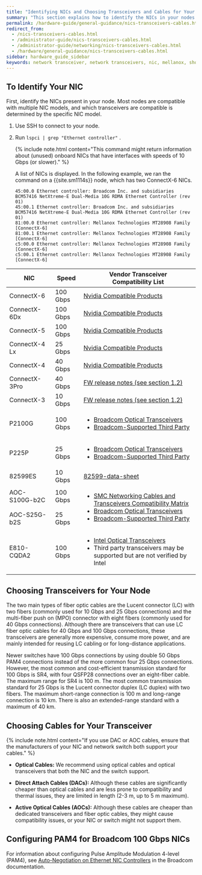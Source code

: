 ```yaml
---
title: "Identifying NICs and Choosing Transceivers and Cables for Your Qumulo Node"
summary: "This section explains how to identify the NICs in your nodes and choose the correct transceivers and cables."
permalink: /hardware-guide/general-guidance/nics-transceivers-cables.html
redirect_from:
  - /nics-transceivers-cables.html
  - /administrator-guide/nics-transceivers-cables.html
  - /administrator-guide/networking/nics-transceivers-cables.html
  - /hardware/general-guidance/nics-transceivers-cables.html
sidebar: hardware_guide_sidebar
keywords: network transceiver, network transceivers, nic, mellanox, short range transceiver, long range transceiver, fiber, fiber optic, fiber optic cable
---
```


## To Identify Your NIC
First, identify the NICs present in your node. Most nodes are compatible with multiple NIC models, and which transceivers are compatible is determined by the specific NIC model.

1. Use SSH to connect to your node.

1. Run `lspci | grep "Ethernet controller"` .

   {% include note.html content="This command might return information about (unused) onboard NICs that have interfaces with speeds of 10 Gbps (or slower)." %}

   A list of NICs is displayed. In the following example, we ran the command on a {{site.sm1114s}} node, which has two ConnectX-6 NICs.

   ```
   45:00.0 Ethernet controller: Broadcom Inc. and subsidiaries BCM57416 NetXtreme-E Dual-Media 10G RDMA Ethernet Controller (rev 01)
   45:00.1 Ethernet controller: Broadcom Inc. and subsidiaries BCM57416 NetXtreme-E Dual-Media 10G RDMA Ethernet Controller (rev 01)
   81:00.0 Ethernet controller: Mellanox Technologies MT28908 Family [ConnectX-6]
   81:00.1 Ethernet controller: Mellanox Technologies MT28908 Family [ConnectX-6]
   c5:00.0 Ethernet controller: Mellanox Technologies MT28908 Family [ConnectX-6]
   c5:00.1 Ethernet controller: Mellanox Technologies MT28908 Family [ConnectX-6]
   ```

<table>
<thead>
  <tr>
    <th>NIC</th>
    <th>Speed</th>
    <th>Vendor Transceiver<br>Compatibility List</th>
  </tr>
</thead>
<tbody>
  <tr>
    <td>ConnectX-6</td>
    <td>100 Gbps</td>
    <td><a href="https://docs.nvidia.com/networking/display/ConnectX6Firmwarev20321010/Firmware+Compatible+Products">Nvidia Compatible Products</a></td>
  </tr>
  <tr>
    <td>ConnectX-6Dx</td>
    <td>100 Gbps</td>
    <td><a href="https://docs.nvidia.com/networking/display/ConnectX6DxFirmwarev22322004/Firmware+Compatible+Products">Nvidia Compatible Products</a></td>
  </tr>
  <tr>
    <td>ConnectX-5</td>
    <td>100 Gbps</td>
    <td><a href="https://docs.nvidia.com/networking/display/ConnectX5Firmwarev16331048/Firmware+Compatible+Products">Nvidia Compatible Products</a></td>
  </tr>
  <tr>
    <td>ConnectX-4 Lx</td>
    <td>25 Gbps</td>
    <td><a href="https://docs.nvidia.com/networking/display/ConnectX4LxFirmwarev14321010/Firmware+Compatible+Products">Nvidia Compatible Products</a></td>
  </tr>
  <tr>
    <td>ConnectX-4</td>
    <td>40 Gbps</td>
    <td><a href="https://docs.nvidia.com/networking/display/ConnectX4Firmwarev12282006/Firmware+Compatible+Products">Nvidia Compatible Products</a></td>
  </tr>
  <tr>
    <td>ConnectX-3Pro</td>
    <td>40 Gbps</td>
    <td><a href="https://network.nvidia.com/related-docs/firmware/ConnectX3Pro-FW-2_42_5000-release_notes.pdf">FW release notes (see section 1.2)</a></td>
  </tr>
  <tr>
    <td>ConnectX-3</td>
    <td>10 Gbps</td>
    <td><a href="https://network.nvidia.com/sites/default/files/related-docs/firmware/ConnectX3-FW-2_42_5000-release_notes.pdf">FW release notes (see section 1.2)</a></td>
  </tr>
  <tr>
    <td>P2100G</td>
    <td>100 Gbps</td>
    <td>
      <ul>
        <li><a href="https://www.broadcom.com/products/fiber-optic-modules-components/networking/optical-transceivers">Broadcom Optical Transceivers</a></li>
        <li><a href="https://techdocs.broadcom.com/us/en/storage-and-ethernet-connectivity/ethernet-nic-controllers/bcm957xxx/adapters/installation/connecting-the-network-cables.html">Broadcom-Supported Third Party</a></li>
      </ul>
    </td>
  </tr>
  <tr>
    <td>P225P</td>
    <td>25 Gbps</td>
    <td>
      <ul>
        <li><a href="https://www.broadcom.com/products/fiber-optic-modules-components/networking/optical-transceivers">Broadcom Optical Transceivers</a></li>
        <li><a href="https://techdocs.broadcom.com/us/en/storage-and-ethernet-connectivity/ethernet-nic-controllers/bcm957xxx/adapters/installation/connecting-the-network-cables.html">Broadcom-Supported Third Party</a></li>
      </ul>
    </td>
  </tr>
  <tr>
    <td>82599ES</td>
    <td>10 Gbps</td>
    <td><a href="https://www.intel.com/content/www/us/en/embedded/products/networking/82599-10-gbe-controller-datasheet.html?asset=2377">82599-data-sheet</a></td>
  </tr>
  <tr>
    <td>AOC-S100G-b2C</td>
    <td>100 Gbps</td>
    <td rowspan=2>
      <ul>
        <li><a href="https://www.supermicro.com/en/support/resources/aoc/cables-transceivers">SMC Networking Cables and Transceivers Compatibility Matrix</a></li>
        <li><a href="https://www.broadcom.com/products/fiber-optic-modules-components/networking/optical-transceivers">Broadcom Optical Transceivers</a></li>
        <li><a href="https://techdocs.broadcom.com/us/en/storage-and-ethernet-connectivity/ethernet-nic-controllers/bcm957xxx/adapters/installation/connecting-the-network-cables.html">Broadcom-Supported Third Party</a></li>
      </ul>
    </td>
  </tr>
  <tr>
    <td>AOC-S25G-b2S</td>
    <td>25 Gbps</td>
  </tr>
  <tr>
    <td>E810-CQDA2</td>
    <td>100 Gbps</td>
    <td>
      <ul>
        <li><a href="https://compatibleproducts.intel.com/ProductDetails?activeModule=Intel%C2%AE%20Ethernet&prdName=Intel%C2%AE%20Ethernet%20Network%20Adapter%20E810-2CQDA2">Intel Optical Transceivers</a></li>
        <li>Third party transceivers may be supported but are not verified by Intel</li>
      </ul>
    </td>
  </tr>
</tbody>
</table>

## Choosing Transceivers for Your Node
The two main types of fiber optic cables are the Lucent connector (LC) with two fibers (commonly used for 10 Gbps and 25 Gbps connections) and the multi-fiber push on (MPO) connector with eight fibers (commonly used for 40 Gbps connections). Although there are transceivers that can use LC fiber optic cables for 40 Gbps and 100 Gbps connections, these transceivers are generally more expensive, consume more power, and are mainly intended for reusing LC cabling or for long-distance applications.

Newer switches have 100 Gbps connections by using double 50 Gbps PAM4 connections instead of the more common four 25 Gbps connections. However, the most common and cost-efficient transmission standard for 100 Gbps is SR4, with four QSFP28 connections over an eight-fiber cable. The maximum range for SR4 is 100 m. The most common transmission standard for 25 Gbps is the Lucent connector duplex (LC duplex) with two fibers. The maximum short-range connection is 100 m and long-range connection is 10 km. There is also an extended-range standard with a maximum of 40 km.


## Choosing Cables for Your Transceiver

{% include note.html content="If you use DAC or AOC cables, ensure that the manufacturers of your NIC and network switch both support your cables." %}

* **Optical Cables:** We recommend using optical cables and optical transceivers that both the NIC and the switch support.

* **Direct Attach Cables (DACs):** Although these cables are significantly cheaper than optical cables and are less prone to compatibility and thermal issues, they are limited in length (2-3 m, up to 5 m maximum).

* **Active Optical Cables (AOCs):** Although these cables are cheaper than dedicated transceivers and fiber optic cables, they might cause compatibility issues, or your NIC or switch might not support them.


## Configuring PAM4 for Broadcom 100 Gbps NICs
For information about configuring Pulse Amplitude Modulation 4-level (PAM4), see [Auto-Negotiation on Ethernet NIC Controllers](https://techdocs.broadcom.com/us/en/storage-and-ethernet-connectivity/ethernet-nic-controllers/bcm957xxx/1-0/Configuration-adapter/auto-negotiation-configuration.html) in the Broadcom documentation.
